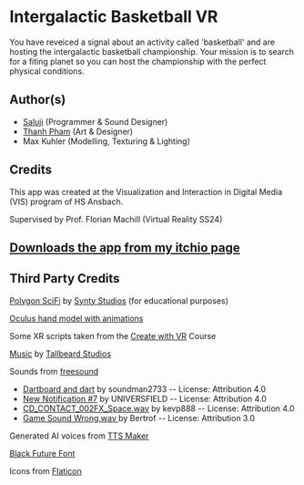 # Intergalactic Basketball VR
You have reveiced a signal about an activity called 'basketball' and are hosting the intergalactic basketball championship. Your mission is to search for a fiting planet so you can host the championship with the perfect physical conditions.

## Author(s)
* <a href="https://saluji.github.io/" target="_blank">Saluji</a> (Programmer & Sound Designer)
* <a href="https://thanhpham00.itch.io/" target="_blank">Thanh Pham</a> (Art & Designer)
* Max Kuhler (Modelling, Texturing & Lighting)

## Credits
This app was created at the Visualization and Interaction in Digital Media (VIS) program of HS Ansbach. 

Supervised by Prof. Florian Machill (Virtual Reality SS24)

## <a href="https://saluji.itch.io/ibvr" target="_blank">Downloads the app from my itchio page</a>

## Third Party Credits
<a href="https://assetstore.unity.com/packages/3d/environments/sci-fi/polygon-sci-fi-space-low-poly-3d-art-by-synty-138857" target="_blank">Polygon SciFi</a> by <a href="https://assetstore.unity.com/publishers/5217" target="_blank">Synty Studios</a> (for educational purposes)

<a href="https://github.com/Fist-Full-of-Shrimp/VR-Unity-Template-2023/tree/main/Assets/Oculus%20Hands" target="_blank">Oculus hand model with animations</a>

Some XR scripts taken from the <a href="https://learn.unity.com/course/create-with-vr" target="_blank">Create with VR</a> Course

<a href="https://tallbeard.itch.io/music-loop-bundle" target="_blank">Music</a> by <a href="https://tallbeard.itch.io/" target="_blank">Tallbeard Studios</a>

Sounds from <a href="freesound.org" target="_blank">freesound</a>
* <a href="https://freesound.org/s/654919/" target="_blank">Dartboard and dart</a> by soundman2733 -- License: Attribution 4.0
* <a href="https://freesound.org/s/736267/" target="_blank">New Notification #7</a> by UNIVERSFIELD -- License: Attribution 4.0
* <a href="https://freesound.org/s/706606/" target="_blank">CD_CONTACT_002FX_Space.wav</a> by kevp888 -- License: Attribution 4.0
* <a href="https://freesound.org/s/131657" target="_blank"> Game Sound Wrong.wav </a> by Bertrof -- License: Attribution 3.0

Generated AI voices from <a href="https://ttsmaker.com/" target="_blank">TTS Maker</a>

<a href="https://www.freepik.com/font/black-future" target="_blank">Black Future Font</a>

Icons from <a href="https://www.flaticon.com/" target="_blank">Flaticon
